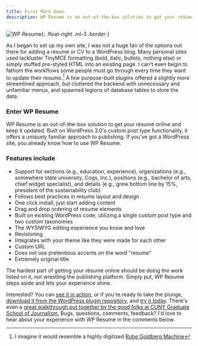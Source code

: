 ```yaml
---
title: First Mark Down
description: WP Resume is an out-of-the-box solution to get your résumé online and keep it updated. Built on WordPress 3.0's custom post type functionality, it offers a uniquely familiar approach to publishing. If you've got a WordPress site, you already know how to use WP Resume.
---
```


![WP Resume](https://ben.balter.com/wp-content/uploads/2010/09/wp_resume-300x223.png "Screenshot of Example WP Resume"){: .float-right .ml-3 .border }

As I began to set up my own site, I was not a huge fan of the options out there for adding a résumé or CV to a WordPress blog. Many personal sites used lackluster TinyMCE formatting (bold, italic, bullets, nothing else) or simply stuffed pre-styled HTML into an existing page. I can't even begin to fathom the workflows some people must go through every time they want to update their resume.[^1] A few purpose-built plugins offered a slightly more streamlined approach, but cluttered the backend with unnecessary and unfamiliar menus, and spawned legions of database tables to store the data.

### Enter WP Resume

WP Resume is an out-of-the-box solution to get your résumé online and keep it updated. Built on WordPress 3.0's custom post type functionality, it offers a uniquely familiar approach to publishing. If you've got a WordPress site, you already know how to use WP Resume.

### Features include

* Support for sections (e.g., education, experience), organizations (e.g., somewhere state university, Cogs, Inc.), positions (e.g., bachelor of arts, chief widget specialist), and details (e.g., grew bottom line by 15%, president of the sustainability club)
* Follows best practices in resume layout and design
* One click install, just start adding content
* Drag and drop ordering of resume elements
* Built on existing WordPress code, utilizing a single custom post type and two custom taxonomies
* The WYSIWYG editing experience you know and love
* Revisioning
* Integrates with your theme like they were made for each other
* Custom URL
* Does not use pretentious accents on the word "resume"
* Extremely original title

The hardest part of getting your résumé online should be doing the work listed on it, not wrestling the publishing platform. Simply put, WP Resume steps aside and lets your experience shine.

Interested? You can [see it in action](https://ben.balter.com/resume/), or if you're ready to take the plunge, [download it from the WordPress plugin repository](http://wordpress.org/extend/plugins/wp-resume/), and [try it today](http://wordpress.org/extend/plugins/wp-resume/installation/). There's even a [great walkthrough put together by the good folks at CUNY Graduate School of Journalism.](http://tech.journalism.cuny.edu/documentation/wp-resume/) Bugs, questions, comments, feedback? I'd love to hear about your experience with WP Resume in the comments below.

[^1]: I imagine it would resemble a highly digitized [Rube Goldberg Machine](http://www.youtube.com/watch?v=qybUFnY7Y8w)
